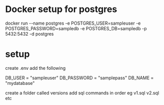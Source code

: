 
# Docker setup for postgres

docker run --name postgres -e POSTGRES_USER=sampleuser -e POSTGRES_PASSWORD=sampledb -e POSTGRES_DB=sampledb -p 5432:5432 -d postgres

# setup 
create .env 
add the following 

DB_USER = "sampleuser"
DB_PASSWORD = "samplepass"
DB_NAME = "mydatabase"

create a folder called versions
add sql commands in order eg
v1.sql
v2.sql 
etc


